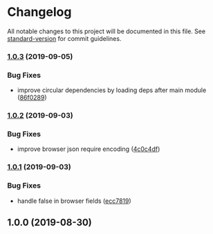# Changelog

All notable changes to this project will be documented in this file. See [standard-version](https://github.com/conventional-changelog/standard-version) for commit guidelines.

### [1.0.3](https://github.com/lasso-js/webpack-plugin-browser-json/compare/v1.0.2...v1.0.3) (2019-09-05)


### Bug Fixes

* improve circular dependencies by loading deps after main module ([86f0289](https://github.com/lasso-js/webpack-plugin-browser-json/commit/86f0289))

### [1.0.2](https://github.com/lasso-js/webpack-plugin-browser-json/compare/v1.0.1...v1.0.2) (2019-09-03)


### Bug Fixes

* improve browser json require encoding ([4c0c4df](https://github.com/lasso-js/webpack-plugin-browser-json/commit/4c0c4df))

### [1.0.1](https://github.com/lasso-js/webpack-plugin-browser-json/compare/v1.0.0...v1.0.1) (2019-09-03)


### Bug Fixes

* handle false in browser fields ([ecc7819](https://github.com/lasso-js/webpack-plugin-browser-json/commit/ecc7819))

## 1.0.0 (2019-08-30)
